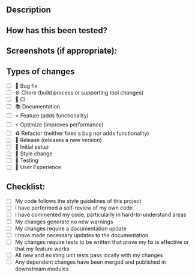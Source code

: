 <!--- Provide a general summary of your changes in the Title above -->

## Description

<!--- Describe your changes in detail -->
<!--- Why is this change required? What problem does it solve? -->
<!--- If it fixes an open issue, please link to the issue here. -->

## How has this been tested?

<!--- Please describe in detail how you tested your changes. -->
<!--- Include details of your testing environment, tests ran to see how -->
<!--- your change affects other areas of the code, etc. -->

## Screenshots (if appropriate):

## Types of changes

-   [ ] 🐞 Bug fix
-   [ ] ⚙️ Chore (build process or supporting tool changes)
-   [ ] 🚀 CI
-   [ ] 📚 Documentation
-   [ ] ⭐ Feature (adds functionality)
-   [ ] ⚡️ Optimize (improves performance)
-   [ ] ♻️ Refactor (neither fixes a bug nor adds functionality)
-   [ ] 🔖 Release (releases a new version)
-   [ ] 🎉 Initial setup
-   [ ] 🎨 Style change
-   [ ] 🧪 Testing
-   [ ] 🚸 User Experience

## Checklist:

-   [ ] My code follows the style guidelines of this project
-   [ ] I have performed a self-review of my own code
-   [ ] I have commented my code, particularly in hard-to-understand areas
-   [ ] My changes generate no new warnings
-   [ ] My changes require a documentation update
-   [ ] I have made necessary updates to the documentation
-   [ ] My changes require tests to be written that prove my fix is effective or that my feature works
-   [ ] All new and existing unit tests pass locally with my changes
-   [ ] Any dependent changes have been merged and published in downstream modules
